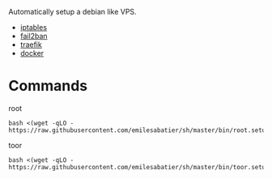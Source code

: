 Automatically setup a debian like VPS.

- [iptables](http://git.netfilter.org/iptables/)
- [fail2ban](https://github.com/fail2ban/fail2ban)
- [traefik](https://github.com/traefik/traefik)
- [docker](https://github.com/docker)

# Commands
root
```console
bash <(wget -qLO - https://raw.githubusercontent.com/emilesabatier/sh/master/bin/root.setup.sh)
```

toor
```console
bash <(wget -qLO - https://raw.githubusercontent.com/emilesabatier/sh/master/bin/toor.setup.sh)
```
